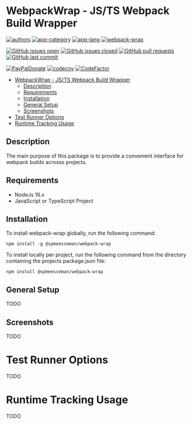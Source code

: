 # WebpackWrap - JS/TS Webpack Build Wrapper

[![authors](https://img.shields.io/badge/authors-scott%20meesseman-6F02B5.svg?logo=visual%20studio%20code)](https://www.littlesm.com) [![app-category](https://img.shields.io/badge/category-releases%20automation%20npm-blue.svg)](https://www.spmeesseman.com) [![app-lang](https://img.shields.io/badge/language-typescript%20javascript-blue.svg)](https://www.spmeesseman.com) [![webpack-wrap](https://img.shields.io/badge/%20%20%F0%9F%93%A6%F0%9F%9A%80-app--publisher-e10000.svg)](https://github.com/spmeesseman/webpack-wrap)

[![GitHub issues open](https://img.shields.io/github/issues-raw/spmeesseman/webpack%2dwrap.svg?logo=github)](https://github.com/spmeesseman/webpack-wrap/issues) [![GitHub issues closed](https://img.shields.io/github/issues-closed-raw/spmeesseman/webpack%2dwrap.svg?logo=github)](https://github.com/spmeesseman/webpack-wrap/issues) [![GitHub pull requests](https://img.shields.io/github/issues-pr/spmeesseman/webpack%2dwrap.svg?logo=github)](https://github.com/spmeesseman/webpack-wrap/pulls) [![GitHub last commit](https://img.shields.io/github/last-commit/spmeesseman/webpack%2dwrap.svg?logo=github)](https://github.com/spmeesseman/webpack-wrap)

[![PayPalDonate](https://img.shields.io/badge/paypal-donate-green.svg)](https://www.paypal.com/cgi-bin/webscr?cmd=_donations&business=YWZXT3KE2L4BA&item_name=taskexplorer&currency_code=USD) [![codecov](https://codecov.io/gh/spmeesseman/webpack-wrap/branch/master/graph/badge.svg)](https://codecov.io/gh/spmeesseman/webpack-wrap) [![CodeFactor](https://www.codefactor.io/repository/github/spmeesseman/webpack-wrap/badge)](https://www.codefactor.io/repository/github/spmeesseman/webpack-wrap)

- [WebpackWrap - JS/TS Webpack Build Wrapper](#webpackwrap---jsts-webpack-build-wrapper)
  - [Description](#description)
  - [Requirements](#requirements)
  - [Installation](#installation)
  - [General Setup](#general-setup)
  - [Screenshots](#screenshots)
- [Test Runner Options](#test-runner-options)
- [Runtime Tracking Usage](#runtime-tracking-usage)

## Description

The main purpose of this package is to provide a convenient interface for webpack builds acrosss projects.

## Requirements

- NodeJs 16.x
- JavaScript or TypeScript Project

## Installation

To install webpack-wrap globally, run the following command:

    npm install -g @spmeesseman/webpack-wrap

To install locally per project, run the following command from the directory containing the projects package.json file:

    npm install @spmeesseman/webpack-wrap

## General Setup

TODO

## Screenshots

TODO

# Test Runner Options

TODO

# Runtime Tracking Usage

TODO
